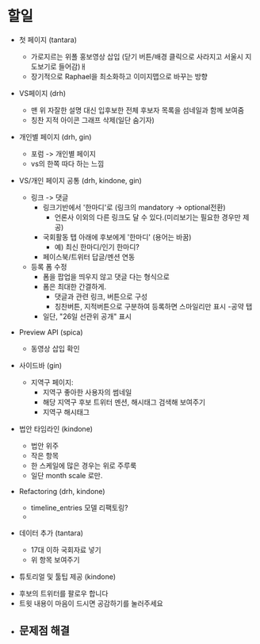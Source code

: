 할일
====================

* 첫 페이지 (tantara)
  - 가로지르는 위폴 홍보영상 삽입 (닫기 버튼/배경 클릭으로 사라지고 서울시 지도보기로 들어감)ㅐ
  - 장기적으로 Raphael을 최소화하고 이미지맵으로 바꾸는 방향

* VS페이지 (drh)
  - 맨 위 자잘한 설명 대신 입후보한 전체 후보자 목록을 섬네일과 함께 보여줌 
  - 칭찬 지적 아이콘 그래프 삭제(일단 숨기자)

* 개인별 페이지 (drh, gin)
  - 포럼 -> 개인별 페이지
  - vs의 한쪽 따다 하는 느낌

* VS/개인 페이지 공통 (drh, kindone, gin) 
  - 링크 -> 댓글
    + 링크기반에서 '한마디'로  (링크의 mandatory -> optional전환)
      + 언론사 이외의 다른 링크도 달 수 있다.(미리보기는 필요한 경우만 제공)
    + 국회활동 탭 아래에 후보에게 '한마디' (용어는 바꿈)
      + 예) 최신 한마디/인기 한마디?
    + 페이스북/트위터 답글/멘션 연동
  - 등록 폼 수정
    + 폼을 팝업을 띄우지 않고 댓글 다는 형식으로
    + 폼은 최대한 간결하게. 
      + 댓글과 관련 링크, 버튼으로 구성
      + 칭찬버튼, 지적버튼으로 구분하여 등록하면 스마일리만 표시
  -공약 탭
    + 일단, "26일 선관위 공개" 표시 

* Preview API (spica)
  - 동영상 삽입 확인

* 사이드바 (gin)
  - 지역구 페이지: 
    + 지역구 좋아한 사용자의 썸네일
    + 해당 지역구 후보 트위터 멘션, 해시태그 검색해 보여주기
    + 지역구 해시태그


* 법안 타임라인 (kindone)
  - 법안 위주 
  - 작은 항목
  - 한 스케일에 많은 경우는 위로 주루룩
  - 일단 month scale 로만.

* Refactoring (drh, kindone)
  - timeline_entries 모델 리팩토링?
  - 

* 데이터 추가 (tantara)
  - 17대 이하 국회자료 넣기
  - 위 항목 보여주기

* 튜토리얼 및 툴팁 제공 (kindone)
 - 후보의 트위터를 팔로우 합니다
 - 트윗 내용이 마음이 드시면 공감하기를 눌러주세요

* 문제점 해결
  -
